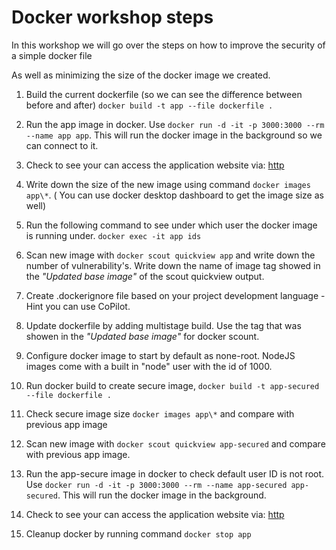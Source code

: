 # Docker workshop steps

In this workshop we will go over the steps on how to improve the security of a simple docker file

As well as minimizing the size of the docker image we created.

1. Build the current dockerfile (so we can see the difference between before and after) 
   `docker build -t app --file dockerfile .`

2. Run the app image in docker. Use `docker run -d -it -p 3000:3000 --rm --name app app`. This will run the docker image in the background so we can connect to it.

3. Check to see your can access the application website via: [http](http://localhost:3000/)

4. Write down the size of the new image using command `docker images app\*`. ( You can use docker desktop dashboard to get the image size as well)

5. Run the following command to see under which user the docker image is running under.
   `docker exec -it app ids`

6. Scan new image with `docker scout quickview app` and write down the number of vulnerability's. Write down the name of image tag showed in the *"Updated base image"* of the scout quickview output.

7. Create .dockerignore file based on your project development language - Hint you can use CoPilot.

8. Update dockerfile by adding multistage build. Use the tag that was showen in the *"Updated base image"* for docker scount.

9. Configure docker image to start by default as none-root. NodeJS images come with a built in "node" user with the id of 1000.

10. Run docker build to create secure image, `docker build -t app-secured --file dockerfile .`

11. Check secure image size `docker images app\*` and compare with previous app image

12. Scan new image with `docker scout quickview app-secured` and compare with previous app image.

13. Run the app-secure image in docker to check default user ID is not root. Use `docker run -d -it -p 3000:3000 --rm --name app-secured app-secured`. This will run the docker image in the background.

14. Check to see your can access the application website via: [http](http://localhost:3000/)
15. Cleanup docker by running command `docker stop app`
